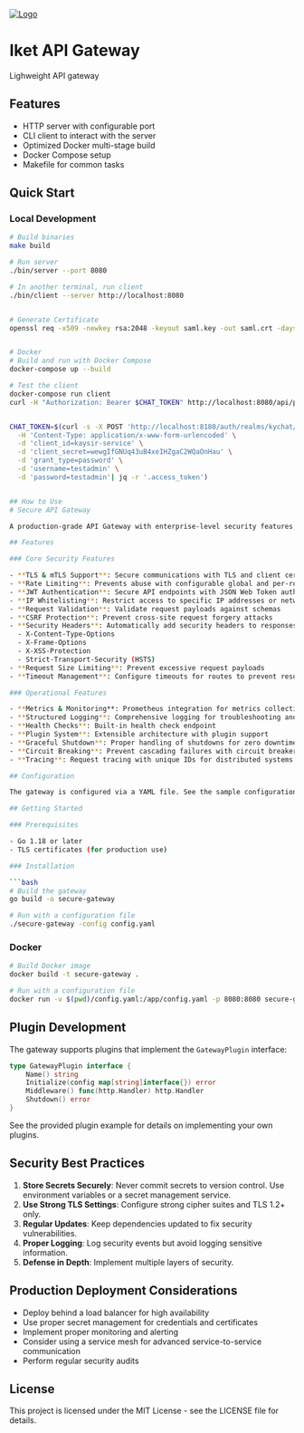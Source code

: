[![Logo][iket-logo]][iket-logo]
# Iket API Gateway

Lighweight API gateway

## Features

- HTTP server with configurable port
- CLI client to interact with the server
- Optimized Docker multi-stage build
- Docker Compose setup
- Makefile for common tasks

## Quick Start

### Local Development

```sh
# Build binaries
make build

# Run server
./bin/server --port 8080

# In another terminal, run client
./bin/client --server http://localhost:8080


# Generate Certificate
openssl req -x509 -newkey rsa:2048 -keyout saml.key -out saml.crt -days 365 -nodes -subj "/CN=localhost"


# Docker
# Build and run with Docker Compose
docker-compose up --build

# Test the client
docker-compose run client
curl -H "Authorization: Bearer $CHAT_TOKEN" http://localhost:8080/api/products


CHAT_TOKEN=$(curl -s -X POST 'http://localhost:8180/auth/realms/kychat/protocol/openid-connect/token' \
  -H 'Content-Type: application/x-www-form-urlencoded' \
  -d 'client_id=kaysir-service' \
  -d 'client_secret=wewgIfGNUq43uB4xeIHZgaC2WQaOnHau' \
  -d 'grant_type=password' \
  -d 'username=testadmin' \
  -d 'password=testadmin'| jq -r '.access_token')


## How to Use
# Secure API Gateway

A production-grade API Gateway with enterprise-level security features, built in Go.

## Features

### Core Security Features

- **TLS & mTLS Support**: Secure communications with TLS and client certificate authentication
- **Rate Limiting**: Prevents abuse with configurable global and per-route rate limiting
- **JWT Authentication**: Secure API endpoints with JSON Web Token authentication
- **IP Whitelisting**: Restrict access to specific IP addresses or networks
- **Request Validation**: Validate request payloads against schemas
- **CSRF Protection**: Prevent cross-site request forgery attacks
- **Security Headers**: Automatically add security headers to responses including:
  - X-Content-Type-Options
  - X-Frame-Options
  - X-XSS-Protection
  - Strict-Transport-Security (HSTS)
- **Request Size Limiting**: Prevent excessive request payloads
- **Timeout Management**: Configure timeouts for routes to prevent resource exhaustion

### Operational Features

- **Metrics & Monitoring**: Prometheus integration for metrics collection
- **Structured Logging**: Comprehensive logging for troubleshooting and audit
- **Health Checks**: Built-in health check endpoint
- **Plugin System**: Extensible architecture with plugin support
- **Graceful Shutdown**: Proper handling of shutdowns for zero downtime deployments
- **Circuit Breaking**: Prevent cascading failures with circuit breaker pattern
- **Tracing**: Request tracing with unique IDs for distributed systems

## Configuration

The gateway is configured via a YAML file. See the sample configuration file for details.

## Getting Started

### Prerequisites

- Go 1.18 or later
- TLS certificates (for production use)

### Installation

```bash
# Build the gateway
go build -o secure-gateway

# Run with a configuration file
./secure-gateway -config config.yaml
```

### Docker

```bash
# Build Docker image
docker build -t secure-gateway .

# Run with a configuration file
docker run -v $(pwd)/config.yaml:/app/config.yaml -p 8080:8080 secure-gateway
```

## Plugin Development

The gateway supports plugins that implement the `GatewayPlugin` interface:

```go
type GatewayPlugin interface {
	Name() string
	Initialize(config map[string]interface{}) error
	Middleware() func(http.Handler) http.Handler
	Shutdown() error
}
```

See the provided plugin example for details on implementing your own plugins.

## Security Best Practices

1. **Store Secrets Securely**: Never commit secrets to version control. Use environment variables or a secret management service.
2. **Use Strong TLS Settings**: Configure strong cipher suites and TLS 1.2+ only.
3. **Regular Updates**: Keep dependencies updated to fix security vulnerabilities.
4. **Proper Logging**: Log security events but avoid logging sensitive information.
5. **Defense in Depth**: Implement multiple layers of security.

## Production Deployment Considerations

- Deploy behind a load balancer for high availability
- Use proper secret management for credentials and certificates
- Implement proper monitoring and alerting
- Consider using a service mesh for advanced service-to-service communication
- Perform regular security audits


[iket-logo]: https://github.com/bhangun/repo-assets/blob/master/iket-logo.png

## License

This project is licensed under the MIT License - see the LICENSE file for details.
